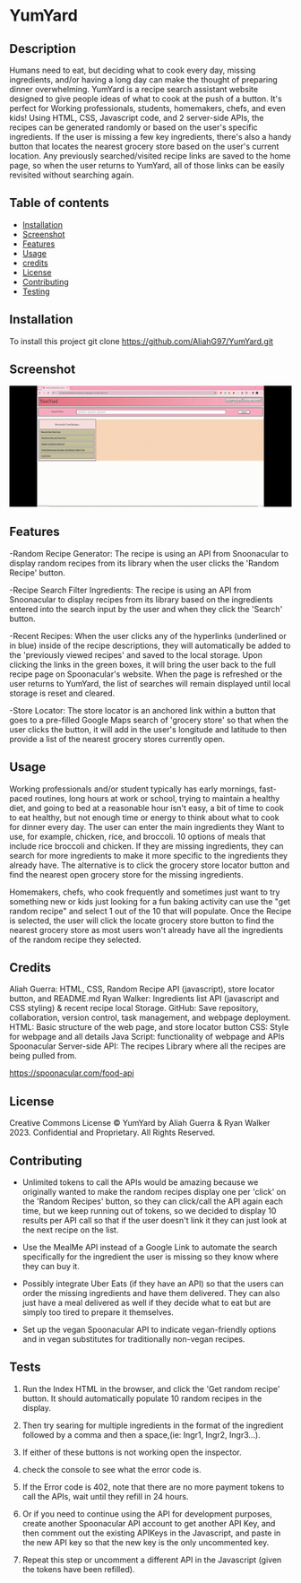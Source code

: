 # YumYard

## Description
Humans need to eat, but deciding what to cook every day, missing ingredients, and/or having a long day can make the thought of preparing dinner overwhelming.
YumYard is a recipe search assistant website designed to give people ideas of what to cook at the push of a button.
It's perfect for Working professionals, students, homemakers, chefs, and even kids! Using HTML, CSS, Javascript code, and 2 server-side APIs, the recipes can be generated randomly or based on the user's specific ingredients. If the user is missing a few key ingredients, there's also a handy button that locates the nearest grocery store based on the user's current location. Any previously searched/visited recipe links are saved to the home page, so when the user returns to YumYard, all of those links can be easily revisited without searching again.

## Table of contents
- [Installation](#installation)
- [Screenshot](#screenshot)
- [Features](#features)
- [Usage](#usage)
- [credits](#credits)
- [License](#license)
- [Contributing](#contributing)
- [Testing](#Testing)

## Installation

To install this project git clone https://github.com/AliahG97/YumYard.git

## Screenshot

![YumYard Screenshot](./assets/Images/YumYardScreenshot.gif)

## Features
-Random Recipe Generator: The recipe is using an API from Snoonacular to display random recipes from its library when the user clicks the 'Random Recipe' button.

-Recipe Search Filter Ingredients: The recipe is using an API from Snoonacular to display recipes from its library based on the ingredients entered into the search input by the user and when they click the 'Search' button.

-Recent Recipes: When the user clicks any of the hyperlinks (underlined or in blue) inside of the recipe descriptions, they will automatically be added to the 'previously viewed recipes' and saved to the local storage. Upon clicking the links in the green boxes, it will bring the user back to the full recipe page on Spoonacular's website. When the page is refreshed or the user returns to YumYard, the list of searches will remain displayed until local storage is reset and cleared.

-Store Locator: The store locator is an anchored link within a button that goes to a pre-filled Google Maps search of 'grocery store' so that when the user clicks the button, it will add in the user's longitude and latitude to then provide a list of the nearest grocery stores currently open.

## Usage
Working professionals and/or student typically has early mornings, fast-paced routines, long hours at work or school, trying to maintain a healthy diet, and going to bed at a reasonable hour isn't easy, a bit of time to cook to eat healthy, but not enough time or energy to think about what to cook for dinner every day. The user can enter the main ingredients they Want to use, for example, chicken, rice, and broccoli. 10 options of meals that include rice broccoli and chicken. If they are missing ingredients, they can search for more ingredients to make it more specific to the ingredients they already have. The alternative is to click the grocery store locator button and find the nearest open grocery store for the missing ingredients.

Homemakers, chefs, who cook frequently and sometimes just want to try something new or kids just looking for a fun baking activity can use the "get random recipe" and select 1 out of the 10 that will populate. Once the Recipe is selected, the user will click the locate grocery store button to find the nearest grocery store as most users won't already have all the ingredients of the random recipe they selected.

## Credits

Aliah Guerra: HTML, CSS, Random Recipe API (javascript), store locator button, and README.md
Ryan Walker: Ingredients list API (javascript and CSS styling) & recent recipe local Storage.
GitHub: Save repository, collaboration, version control, task management, and webpage deployment.
HTML: Basic structure of the web page, and store locator button
CSS: Style for webpage and all details
Java Script: functionality of webpage and APIs
Spoonacular Server-side API: The recipes Library where all the recipes are being pulled from.

https://spoonacular.com/food-api

## License
Creative Commons License
© YumYard by Aliah Guerra & Ryan Walker 2023. Confidential and Proprietary. All Rights Reserved.

## Contributing

- Unlimited tokens to call the APIs would be amazing because we originally wanted to make the random recipes display one per 'click' on the 'Random Recipes' button, so they can click/call the API again each time, but we keep running out of tokens, so we decided to display 10 results per API call so that if the user doesn't link it they can just look at the next recipe on the list.

- Use the MealMe API instead of a Google Link to automate the search specifically for the ingredient the user is missing so they know where they can buy it.

- Possibly integrate Uber Eats (if they have an API) so that the users can order the missing ingredients and have them delivered. They can also just have a meal delivered as well if they decide what to eat but are simply too tired to prepare it themselves.

- Set up the vegan Spoonacular API to indicate vegan-friendly options and in vegan substitutes for traditionally non-vegan recipes.


## Tests

1. Run the Index HTML in the browser, and click the 'Get random recipe' button. It should automatically populate 10 random recipes in the display.

2. Then try searing for multiple ingredients in the format of the ingredient followed by a comma and then a space,(ie: Ingr1, Ingr2, Ingr3...). 

3. If either of these buttons is not working open the inspector. 

4. check the console to see what the error code is.

5. If the Error code is 402, note that there are no more payment tokens to call the APIs, wait until they refill in 24 hours.

6. Or if you need to continue using the API for development purposes, create another Spoonacular API account to get another API Key, and then comment out the existing APIKeys in the Javascript, and paste in the new API key so that the new key is the only uncommented key.

7. Repeat this step or uncomment a different API in the Javascript (given the tokens have been refilled).